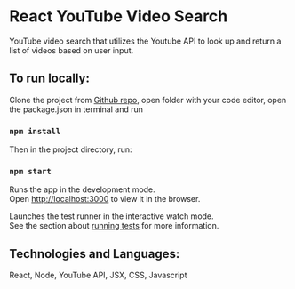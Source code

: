 # React YouTube Video Search

YouTube video search that utilizes the Youtube API to look up and return a list of videos based on user input.

## To run locally: 

Clone the project from [Github repo](https://github.com/vanessabau/react-video-search-netlify), open folder with your code editor, open the package.json in terminal and run 
### `npm install` 

Then in the project directory, run:

### `npm start`

Runs the app in the development mode.\
Open [http://localhost:3000](http://localhost:3000) to view it in the browser.


Launches the test runner in the interactive watch mode.\
See the section about [running tests](https://facebook.github.io/create-react-app/docs/running-tests) for more information.

## Technologies and Languages: 

React, Node, YouTube API, JSX, CSS, Javascript